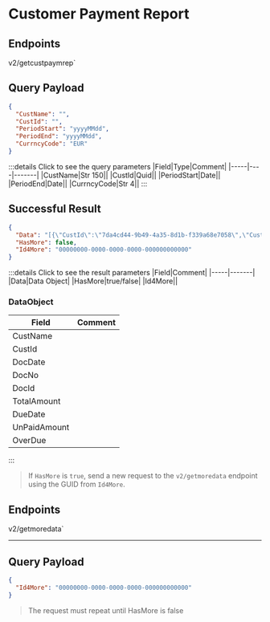 # Customer Payment Report

## Endpoints

<!--@include: @/dist/md/api_url.md-->v2/getcustpaymrep`

## Query Payload
```json
{
  "CustName": "",
  "CustId": "",
  "PeriodStart": "yyyyMMdd",
  "PeriodEnd": "yyyyMMdd",
  "CurrncyCode": "EUR"
}
```
:::details Click to see the query parameters
|Field|Type|Comment|
|-----|----|-------|
|CustName|Str 150||
|CustId|Quid||
|PeriodStart|Date||
|PeriodEnd|Date||
|CurrncyCode|Str 4||
:::

## Successful Result
```json
{
  "Data": "[{\"CustId\":\"7da4cd44-9b49-4a35-8d1b-f339a68e7058\",\"CustName\":\"FirstCustomer Inc\",\"DocDate\":\"\/Date(1484265600000)\/\",\"DocNo\":\"123\",\"DocId\":\"ec87ddbf-3b7c-4c35-b40d-3b9b0a60e853\",\"TotalAmount\":2000.00,\"DueDate\":\"\/Date(1485302400000)\/\",\"UnPaidAmount\":2000.00,\"OverDue\":2680},}]",
  "HasMore": false,
  "Id4More": "00000000-0000-0000-0000-000000000000"
}
```
:::details Click to see the result parameters
|Field|Comment|
|-----|-------|
|Data|Data Object|
|HasMore|true/false|
|Id4More||

### DataObject
|Field|Comment|
|-----|-------|
|CustName||
|CustId||
|DocDate||
|DocNo||
|DocId||
|TotalAmount||
|DueDate||
|UnPaidAmount||
|OverDue||
:::

>If `HasMore` is `true`, send a new request to the `v2/getmoredata` endpoint using the GUID from `Id4More`.

## Endpoints
<!--@include: @/dist/md/api_url.md-->v2/getmoredata`

---
## Query Payload
```json
{
  "Id4More": "00000000-0000-0000-0000-000000000000"
}
```

> The request must repeat until HasMore is false